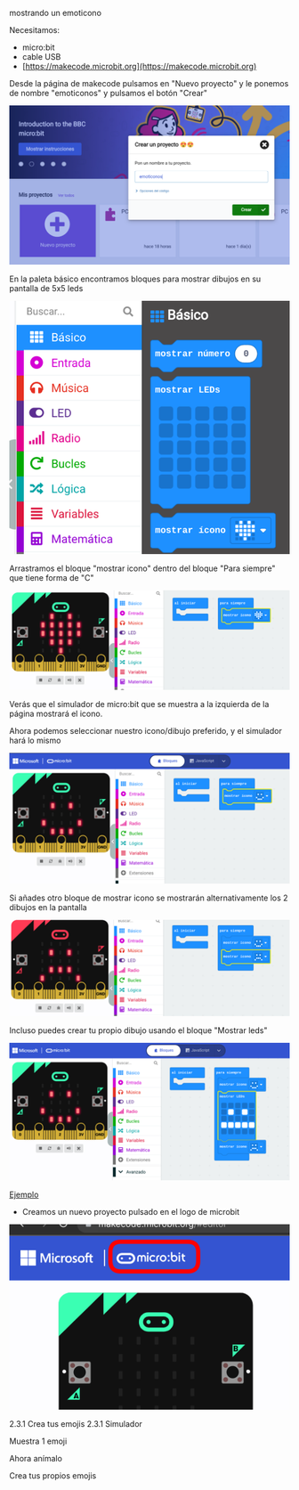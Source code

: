 

mostrando un emoticono

Necesitamos:

* micro:bit
* cable USB
* [https://makecode.microbit.org](https://makecode.microbit.org)

Desde la página de makecode pulsamos en "Nuevo proyecto" y le ponemos de nombre "emoticonos" y pulsamos el botón "Crear"

![](./images/makecode-nuvoProyecto.png)



En la paleta básico encontramos bloques para mostrar dibujos en su pantalla de 5x5 leds

![](./images/makecode-paleta-basicos.png)

Arrastramos el bloque "mostrar icono" dentro del bloque "Para siempre" que tiene forma de "C"

![](./images/makecode-mostrar-icono.png)

Verás que el simulador de micro:bit que se muestra a la izquierda de la página mostrará el icono.

Ahora podemos seleccionar nuestro icono/dibujo preferido, y el simulador hará lo mismo

![](./images/makecode-mostrar-smilley.png)

Si añades otro bloque de mostrar icono se mostrarán alternativamente los 2 dibujos en la pantalla

![](./images/makecode-mostrar-2smilley.png)

Incluso puedes crear tu propio dibujo  usando el bloque "Mostrar leds"

![](./images/makecode-mostrar-tu_smilley.png)


[Ejemplo](https://makecode.microbit.org/_DemH1JcjEJae)


* Creamos un nuevo proyecto pulsado en el logo de microbit

![](./images/makecode-nuevo_proyecto.png)



2.3.1 Crea tus emojis
2.3.1 Simulador

Muestra 1 emoji

Ahora anímalo

Crea tus propios emojis

